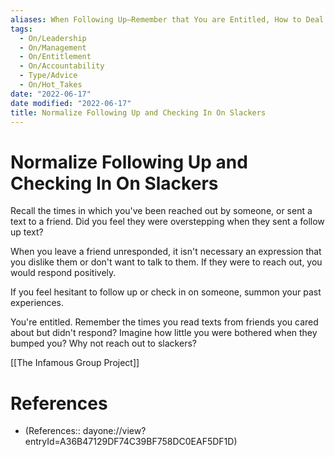 ```yaml
---
aliases: When Following Up—Remember that You are Entitled, How to Deal with Slackers
tags:
  - On/Leadership
  - On/Management
  - On/Entitlement
  - On/Accountability
  - Type/Advice
  - On/Hot_Takes
date: "2022-06-17"
date modified: "2022-06-17"
title: Normalize Following Up and Checking In On Slackers
---
```


# Normalize Following Up and Checking In On Slackers
Recall the times in which you've been reached out by someone, or sent a text to a friend. Did you feel they were overstepping when they sent a follow up text?

When you leave a friend unresponded, it isn't necessary an expression that you dislike them or don't want to talk to them. If they were to reach out, you would respond positively.

If you feel hesitant to follow up or check in on someone, summon your past experiences.

You're entitled. Remember the times you read texts from friends you cared about but didn't respond? Imagine how little you were bothered when they bumped you? Why not reach out to slackers?

[[The Infamous Group Project]]

# References
- (References:: dayone://view?entryId=A36B47129DF74C39BF758DC0EAF5DF1D)
